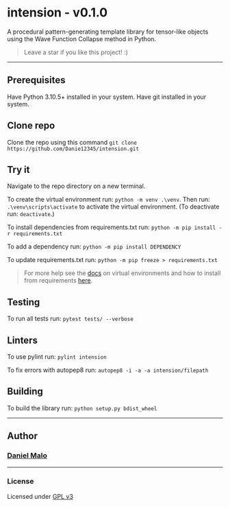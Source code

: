 # intension - v0.1.0
A procedural pattern-generating template library for tensor-like objects using the Wave Function Collapse method in Python.

> Leave a star if you like this project! :)


---

## Prerequisites
Have Python 3.10.5+ installed in your system.
Have git installed in your system.

## Clone repo
Clone the repo using this command `git clone https://github.com/Danie12345/intension.git`

## Try it
Navigate to the repo directory on a new terminal.

To create the virtual environment run: `python -m venv .\venv`. Then run: `.\venv\scripts\activate` to activate the virtual environment. (To deactivate run: `deactivate`.)

To install dependencies from requirements.txt run: `python -m pip install -r requirements.txt`

To add a dependency run: `python -m pip install DEPENDENCY`

To update requirements.txt run: `python -m pip freeze > requirements.txt`

> For more help see the [docs](https://docs.python.org/3/installing/index.html) on virtual environments and how to install from requirements [here](https://stackoverflow.com/questions/7225900/how-can-i-install-packages-using-pip-according-to-the-requirements-txt-file-from).

## Testing
To run all tests run: `pytest tests/ --verbose`

## Linters
To use pylint run: `pylint intension`

To fix errors with autopep8 run: `autopep8 -i -a -a intension/filepath`

## Building
To build the library run: `python setup.py bdist_wheel`

---

## Author
### [Daniel Malo](https://github.com/Danie12345)

---

### License
Licensed under [GPL v3](LICENSE)